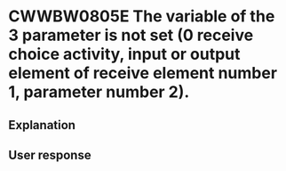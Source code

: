# CWWBW0805E The variable of the 3 parameter is not set (0 receive choice activity, input or output element of receive element number 1, parameter number 2).

## Explanation

## User response